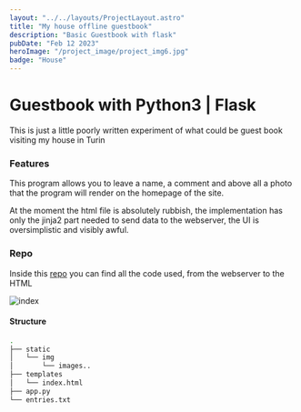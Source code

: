 ```yaml
---
layout: "../../layouts/ProjectLayout.astro"
title: "My house offline guestbook"
description: "Basic Guestbook with flask"
pubDate: "Feb 12 2023"
heroImage: "/project_image/project_img6.jpg"
badge: "House"
---
```


# Guestbook with Python3 | Flask

This is just a little poorly written experiment of what could be guest book visiting my house in Turin

### Features

This program allows you to leave a name, a comment and above all a photo that the program will render on the homepage of the site.

At the moment the html file is absolutely rubbish, the implementation has only the jinja2 part needed to send data to the webserver, the UI is oversimplistic and visibly awful.

### Repo

Inside this [repo](https://github.com/filippo-ferrando/quelli-silenziosi) you can find all the code used, from the webserver to the HTML

![index](https://gist.github.com/filippo-ferrando/bb3e9bcb958f82265936250a1e998309/raw/2c225cccd9b74d941e13e6a157db96d3dd615ff5/guestbook.png)


#### Structure
```bash
.
├── static
│   └── img
│       └── images..
├── templates
│   └── index.html
├── app.py
└── entries.txt
```
